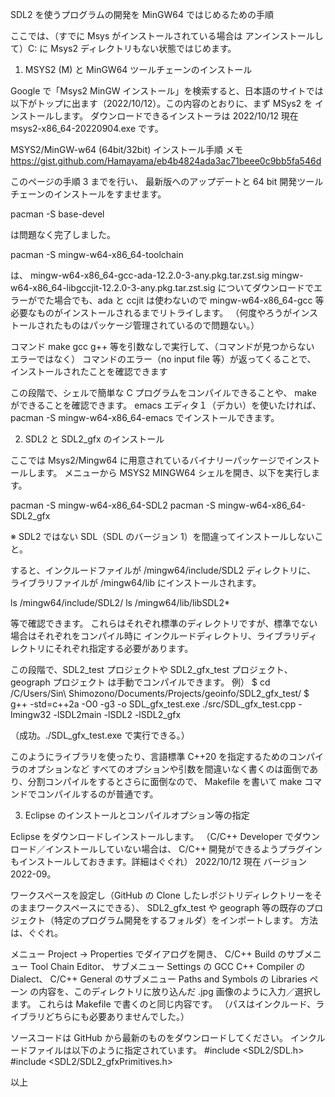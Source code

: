 SDL2 を使うプログラムの開発を MinGW64 ではじめるための手順


ここでは、（すでに Msys がインストールされている場合は
アンインストールして）C: に Msys2 ディレクトリもない状態ではじめます。

1. MSYS2 (M) と MinGW64 ツールチェーンのインストール

Google で「Msys2 MinGW インストール」を検索すると、日本語のサイトでは
以下がトップに出ます（2022/10/12）。この内容のとおりに、まず MSys2 を
インストールします。
ダウンロードできるインストーラは 2022/10/12 現在 msys2-x86_64-20220904.exe です。

MSYS2/MinGW-w64 (64bit/32bit) インストール手順 メモ
https://gist.github.com/Hamayama/eb4b4824ada3ac71beee0c9bb5fa546d

このページの手順 3 までを行い、
最新版へのアップデートと 64 bit 開発ツールチェーンのインストールをすませます。

pacman -S base-devel

は問題なく完了しました。

pacman -S mingw-w64-x86_64-toolchain

は、
mingw-w64-x86_64-gcc-ada-12.2.0-3-any.pkg.tar.zst.sig
mingw-w64-x86_64-libgccjit-12.2.0-3-any.pkg.tar.zst.sig
についてダウンロードでエラーがでた場合でも、ada と ccjit は使わないので
mingw-w64-x86_64-gcc 
等必要なものがインストールされるまでリトライします。
（何度やろうがインストールされたものはパッケージ管理されているので問題ない。）

コマンド
make
gcc
g++
等を引数なしで実行して、（コマンドが見つからない　エラーではなく）
コマンドのエラー（no input file 等）が返ってくることで、
インストールされたことを確認できます

この段階で、シェルで簡単な C プログラムをコンパイルできることや、
make ができることを確認できます。
emacs エディタ１（デカい）を使いたければ、
pacman -S mingw-w64-x86_64-emacs
でインストールできます。


2. SDL2 と SDL2_gfx のインストール

ここでは Msys2/Mingw64 に用意されているバイナリーパッケージでインストールします。
メニューから MSYS2 MINGW64 シェルを開き、以下を実行します。

pacman -S mingw-w64-x86_64-SDL2
pacman -S mingw-w64-x86_64-SDL2_gfx

※ SDL2 ではない SDL（SDL のバージョン 1）を間違ってインストールしないこと。

すると、インクルードファイルが /mingw64/include/SDL2 ディレクトリに、
ライブラリファイルが /mingw64/lib
にインストールされます。

ls /mingw64/include/SDL2/
ls /mingw64/lib/libSDL2*

等で確認できます。
これらはそれぞれ標準のディレクトリですが、標準でない場合はそれぞれをコンパイル時に
インクルードディレクトリ、ライブラリディレクトリにそれぞれ指定する必要があります。

この段階で、SDL2_test プロジェクトや SDL2_gfx_test プロジェクト、geograph プロジェクト
は手動でコンパイルできます。
例）
$ cd /C/Users/Sin\ Shimozono/Documents/Projects/geoinfo/SDL2_gfx_test/
$ g++ -std=c++2a -O0 -g3 -o SDL_gfx_test.exe ./src/SDL_gfx_test.cpp -lmingw32 -lSDL2main -lSDL2 -lSDL2_gfx

（成功。./SDL_gfx_test.exe で実行できる。）

このようにライブラリを使ったり、言語標準 C++20 を指定するためのコンパイラのオプションなど
すべてのオプションや引数を間違いなく書くのは面倒であり、分割コンパイルをするとさらに面倒なので、
Makefile を書いて make コマンドでコンパイルするのが普通です。


3. Eclipse のインストールとコンパイルオプション等の指定

Eclipse をダウンロードしインストールします。
（C/C++ Developer でダウンロード／インストールしていない場合は、
C/C++ 開発ができるようプラグインもインストールしておきます。詳細はぐぐれ）
2022/10/12 現在 バージョン 2022-09。

ワークスペースを設定し（GitHub の Clone したレポジトリディレクトリーをそのままワークスペースにできる）、
SDL2_gfx_test や geograph 等の既存のプロジェクト（特定のプログラム開発をするフォルダ）をインポートします。
方法は、ぐぐれ。

メニュー  Project -> Properties でダイアログを開き、
C/C++ Build のサブメニュー Tool Chain Editor、
サブメニュー Settings の GCC C++ Compiler の Dialect、
C/C++ General のサブメニュー Paths and Symbols の Libraries ペーン
の内容を、このディレクトリに放り込んだ .jpg 画像のように入力／選択します。
これらは Makefile で書くのと同じ内容です。
（パスはインクルード、ライブラリどちらにも必要ありませんでした。）

ソースコードは GitHub から最新のものをダウンロードしてください。
インクルードファイルは以下のように指定されています。
#include <SDL2/SDL.h>
#include <SDL2/SDL2_gfxPrimitives.h>

以上